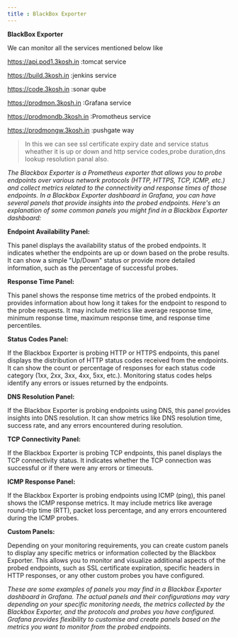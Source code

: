 ```yaml
---
title : BlackBox Exporter
---
```


**BlackBox Exporter**


We can monitor all the services mentioned below like

https://api.pod1.3kosh.in  :tomcat service

https://build.3kosh.in    :jenkins service

https://code.3kosh.in   :sonar qube

https://prodmon.3kosh.in   :Grafana service

https://prodmondb.3kosh.in   :Promotheus service

https://prodmongw.3kosh.in :pushgate way


>In this we can see ssl certificate expiry date and service status wheather it is up or down and http service codes,probe duration,dns lookup resolution panal also. 

*The Blackbox Exporter is a Prometheus exporter that allows you to probe endpoints over various network protocols (HTTP, HTTPS, TCP, ICMP, etc.) and collect metrics related to the connectivity and response times of those endpoints. In a Blackbox Exporter dashboard in Grafana, you can have several panels that provide insights into the probed endpoints. Here's an explanation of some common panels you might find in a Blackbox Exporter dashboard:*

**Endpoint Availability Panel:**

 This panel displays the availability status of the probed endpoints. It indicates whether the endpoints are up or down based on the probe results. It can show a simple "Up/Down" status or provide more detailed information, such as the percentage of successful probes.


**Response Time Panel:**

This panel shows the response time metrics of the probed endpoints. It provides information about how long it takes for the endpoint to respond to the probe requests. It may include metrics like average response time, minimum response time, maximum response time, and response time percentiles.


**Status Codes Panel:**

If the Blackbox Exporter is probing HTTP or HTTPS endpoints, this panel displays the distribution of HTTP status codes received from the endpoints. It can show the count or percentage of responses for each status code category (1xx, 2xx, 3xx, 4xx, 5xx, etc.). Monitoring status codes helps identify any errors or issues returned by the endpoints.


**DNS Resolution Panel:**

If the Blackbox Exporter is probing endpoints using DNS, this panel provides insights into DNS resolution. It can show metrics like DNS resolution time, success rate, and any errors encountered during resolution.


**TCP Connectivity Panel:**

 If the Blackbox Exporter is probing TCP endpoints, this panel displays the TCP connectivity status. It indicates whether the TCP connection was successful or if there were any errors or timeouts.


**ICMP Response Panel:**

If the Blackbox Exporter is probing endpoints using ICMP (ping), this panel shows the ICMP response metrics. It may include metrics like average round-trip time (RTT), packet loss percentage, and any errors encountered during the ICMP probes.

**Custom Panels:**

 Depending on your monitoring requirements, you can create custom panels to display any specific metrics or information collected by the Blackbox Exporter. This allows you to monitor and visualize additional aspects of the probed endpoints, such as SSL certificate expiration, specific headers in HTTP responses, or any other custom probes you have configured.


*These are some examples of panels you may find in a Blackbox Exporter dashboard in Grafana. The actual panels and their configurations may vary depending on your specific monitoring needs, the metrics collected by the Blackbox Exporter, and the protocols and probes you have configured. Grafana provides flexibility to customise and create panels based on the metrics you want to monitor from the probed endpoints.*
